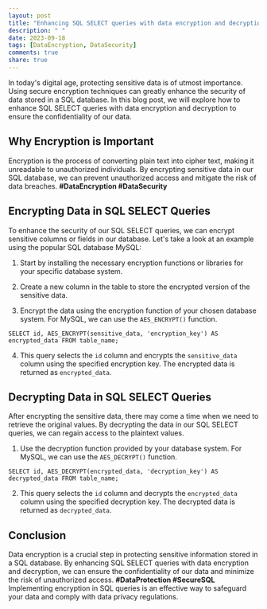 ```yaml
---
layout: post
title: "Enhancing SQL SELECT queries with data encryption and decryption"
description: " "
date: 2023-09-18
tags: [DataEncryption, DataSecurity]
comments: true
share: true
---
```


In today's digital age, protecting sensitive data is of utmost importance. Using secure encryption techniques can greatly enhance the security of data stored in a SQL database. In this blog post, we will explore how to enhance SQL SELECT queries with data encryption and decryption to ensure the confidentiality of our data.

## Why Encryption is Important

Encryption is the process of converting plain text into cipher text, making it unreadable to unauthorized individuals. By encrypting sensitive data in our SQL database, we can prevent unauthorized access and mitigate the risk of data breaches. **#DataEncryption #DataSecurity**

## Encrypting Data in SQL SELECT Queries

To enhance the security of our SQL SELECT queries, we can encrypt sensitive columns or fields in our database. Let's take a look at an example using the popular SQL database MySQL:

1. Start by installing the necessary encryption functions or libraries for your specific database system.

2. Create a new column in the table to store the encrypted version of the sensitive data.

3. Encrypt the data using the encryption function of your chosen database system. For MySQL, we can use the `AES_ENCRYPT()` function.

```mysql
SELECT id, AES_ENCRYPT(sensitive_data, 'encryption_key') AS encrypted_data FROM table_name;
```

4. This query selects the `id` column and encrypts the `sensitive_data` column using the specified encryption key. The encrypted data is returned as `encrypted_data`.

## Decrypting Data in SQL SELECT Queries

After encrypting the sensitive data, there may come a time when we need to retrieve the original values. By decrypting the data in our SQL SELECT queries, we can regain access to the plaintext values.

1. Use the decryption function provided by your database system. For MySQL, we can use the `AES_DECRYPT()` function.

```mysql
SELECT id, AES_DECRYPT(encrypted_data, 'decryption_key') AS decrypted_data FROM table_name;
```

2. This query selects the `id` column and decrypts the `encrypted_data` column using the specified decryption key. The decrypted data is returned as `decrypted_data`.

## Conclusion

Data encryption is a crucial step in protecting sensitive information stored in a SQL database. By enhancing SQL SELECT queries with data encryption and decryption, we can ensure the confidentiality of our data and minimize the risk of unauthorized access. **#DataProtection #SecureSQL** Implementing encryption in SQL queries is an effective way to safeguard your data and comply with data privacy regulations.